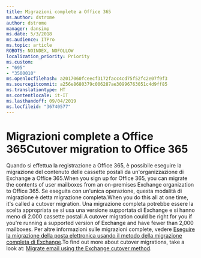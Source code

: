 ```yaml
---
title: Migrazioni complete a Office 365
ms.author: dstrome
author: dstrome
manager: dansimp
ms.date: 5/3/2018
ms.audience: ITPro
ms.topic: article
ROBOTS: NOINDEX, NOFOLLOW
localization_priority: Priority
ms.custom:
- "695"
- "3500010"
ms.openlocfilehash: a2017060fceecf3172facc4cd75f52fc2e07f9f3
ms.sourcegitcommit: a256e8680379c006287ae30996763051c4d9ff85
ms.translationtype: HT
ms.contentlocale: it-IT
ms.lasthandoff: 09/04/2019
ms.locfileid: "36740577"
---
```

# <a name="cutover-migrations-to-office-365"></a><span data-ttu-id="257d0-102">Migrazioni complete a Office 365</span><span class="sxs-lookup"><span data-stu-id="257d0-102">Cutover migration to Office 365</span></span>

<span data-ttu-id="257d0-103">Quando si effettua la registrazione a Office 365, è possibile eseguire la migrazione del contenuto delle cassette postali da un'organizzazione di Exchange a Office 365.</span><span class="sxs-lookup"><span data-stu-id="257d0-103">When you sign up for Office 365, you can migrate the contents of user mailboxes from an on-premises Exchange organization to Office 365.</span></span> <span data-ttu-id="257d0-104">Se eseguita con un'unica operazione, questa modalità di migrazione è detta migrazione completa.</span><span class="sxs-lookup"><span data-stu-id="257d0-104">When you do this all at one time, it's called a cutover migration.</span></span> <span data-ttu-id="257d0-105">Una migrazione completa potrebbe essere la scelta appropriata se si usa una versione supportata di Exchange e si hanno meno di 2.000 cassette postali.</span><span class="sxs-lookup"><span data-stu-id="257d0-105">A cutover migration could be right for you if you're running a supported version of Exchange and have fewer than 2,000 mailboxes.</span></span> <span data-ttu-id="257d0-106">Per altre informazioni sulle migrazioni complete, vedere [Eseguire la migrazione della posta elettronica usando il metodo della migrazione completa di Exchange](https://docs.microsoft.com/Exchange/mailbox-migration/cutover-migration-to-office-365).</span><span class="sxs-lookup"><span data-stu-id="257d0-106">To find out more about cutover migrations, take a look at: [Migrate email using the Exchange cutover method](https://docs.microsoft.com/Exchange/mailbox-migration/cutover-migration-to-office-365).</span></span>
  